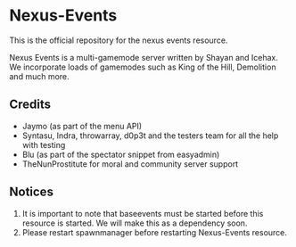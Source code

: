 # Nexus-Events

This is the official repository for the nexus events resource.

Nexus Events is a multi-gamemode server written by Shayan and Icehax. We incorporate loads of gamemodes such as King of the Hill, Demolition and much more.

## Credits

* Jaymo (as part of the menu API)
* Syntasu, Indra, throwarray, d0p3t and the testers team for all the help with testing
* Blu (as part of the spectator snippet from easyadmin)
* TheNunProstitute for moral and community server support

## Notices

1. It is important to note that baseevents must be started before this resource is started. We will make this as a dependency soon.
2. Please restart spawnmanager before restarting Nexus-Events resource.
